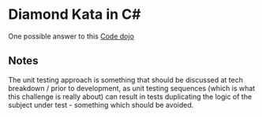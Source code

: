 # Diamond Kata in C#

One possible answer to this [Code dojo](https://github.com/davidwhitney/CodeDojos/tree/master/Diamond%20Kata)

## Notes

The unit testing approach is something that should be discussed at tech breakdown / prior to development, 
as unit testing sequences (which is what this challenge is really about) can result in tests duplicating 
the logic of the subject under test - something which should be avoided.